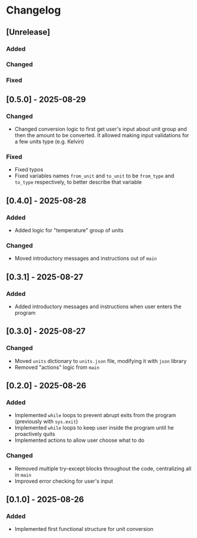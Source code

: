 # Changelog

## [Unrelease]
### Added

### Changed

### Fixed

## [0.5.0] - 2025-08-29
### Changed
- Changed conversion logic to first get user's input about unit group and then the amount to be converted. It allowed making input validations for a few units type (e.g. Kelvin)

### Fixed
- Fixed typos
- Fixed variables names `from_unit` and `to_unit` to be `from_type` and `to_type` respectively, to better describe that variable


## [0.4.0] - 2025-08-28
### Added
- Added logic for "temperature" group of units

### Changed
- Moved introductory messages and instructions out of `main`


## [0.3.1] - 2025-08-27
### Added
- Added introductory messages and instructions when user enters the program


## [0.3.0] - 2025-08-27
### Changed
- Moved `units` dictionary to `units.json` file, modifying it with `json` library
- Removed "actions" logic from `main`


## [0.2.0] - 2025-08-26
### Added
- Implemented `while` loops to prevent abrupt exits from the program (previously with `sys.exit`)
- Implemented `while` loops to keep user inside the program until he proactively quits
- Implemented actions to allow user choose what to do

### Changed
- Removed multiple try-except blocks throughout the code, centralizing all in `main`
- Improved error checking for user's input


## [0.1.0] - 2025-08-26
### Added
- Implemented first functional structure for unit conversion